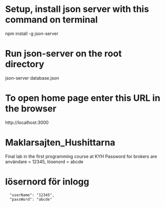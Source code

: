 # Setup, install json server with this command on terminal
npm install -g json-server

# Run json-server on the root directory
json-server database.json

# To open home page enter this URL in the browser
  http://localhost:3000

# Maklarsajten_Hushittarna
Final lab in the first programming course at KYH
Password for brokers are användare = 12345, lösenord = abcde

# lösernord för inlogg
      "userName": "12345",
      "passWord": "abcde"
